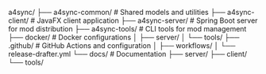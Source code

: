 a4sync/
├── a4sync-common/          # Shared models and utilities
├── a4sync-client/          # JavaFX client application
├── a4sync-server/          # Spring Boot server for mod distribution
├── a4sync-tools/           # CLI tools for mod management
├── docker/                 # Docker configurations
│   ├── server/
│   └── tools/
├── .github/                # GitHub Actions and configuration
│   ├── workflows/
│   └── release-drafter.yml
└── docs/                   # Documentation
    ├── server/
    ├── client/
    └── tools/
